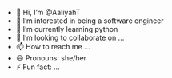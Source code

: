 - 👋 Hi, I’m @AaliyahT
- 👀 I’m interested in being a software engineer 
- 🌱 I’m currently learning python 
- 💞️ I’m looking to collaborate on ...
- 📫 How to reach me ...
- 😄 Pronouns: she/her
- ⚡ Fun fact: ...

<!---
AaliyahT/AaliyahT is a ✨ special ✨ repository because its `README.md` (this file) appears on your GitHub profile.
You can click the Preview link to take a look at your changes.
--->
